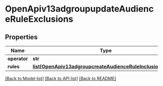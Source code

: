 # OpenApiv13adgroupupdateAudienceRuleExclusions

## Properties
Name | Type | Description | Notes
------------ | ------------- | ------------- | -------------
**operator** | **str** |  | [optional] 
**rules** | [**list[OpenApiv13adgroupcreateAudienceRuleInclusionsRules]**](OpenApiv13adgroupcreateAudienceRuleInclusionsRules.md) |  | [optional] 

[[Back to Model list]](../README.md#documentation-for-models) [[Back to API list]](../README.md#documentation-for-api-endpoints) [[Back to README]](../README.md)

